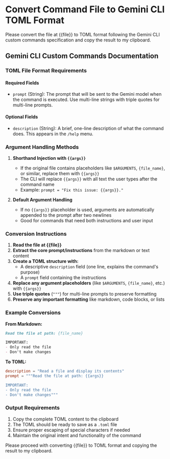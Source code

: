 # Convert Command File to Gemini CLI TOML Format

Please convert the file at {{file}} to TOML format following the Gemini CLI custom commands specification and copy the result to my clipboard.

## Gemini CLI Custom Commands Documentation

### TOML File Format Requirements

#### Required Fields
- `prompt` (String): The prompt that will be sent to the Gemini model when the command is executed. Use multi-line strings with triple quotes for multi-line prompts.

#### Optional Fields  
- `description` (String): A brief, one-line description of what the command does. This appears in the `/help` menu.

### Argument Handling Methods

1. **Shorthand Injection with `{{args}}`**
   - If the original file contains placeholders like `$ARGUMENTS`, `{file_name}`, or similar, replace them with `{{args}}`
   - The CLI will replace `{{args}}` with all text the user types after the command name
   - Example: `prompt = "Fix this issue: {{args}}."`

2. **Default Argument Handling**
   - If no `{{args}}` placeholder is used, arguments are automatically appended to the prompt after two newlines
   - Good for commands that need both instructions and user input

### Conversion Instructions

1. **Read the file at {{file}}**
2. **Extract the core prompt/instructions** from the markdown or text content
3. **Create a TOML structure with:**
   - A descriptive `description` field (one line, explains the command's purpose)
   - A `prompt` field containing the instructions
4. **Replace any argument placeholders** (like `$ARGUMENTS`, `{file_name}`, etc.) with `{{args}}`
5. **Use triple quotes** (`"""`) for multi-line prompts to preserve formatting
6. **Preserve any important formatting** like markdown, code blocks, or lists

### Example Conversions

**From Markdown:**
```markdown
Read the file at path: {file_name}

IMPORTANT:
- Only read the file
- Don't make changes
```

**To TOML:**
```toml
description = "Read a file and display its contents"
prompt = """Read the file at path: {{args}}

IMPORTANT:
- Only read the file
- Don't make changes"""
```

### Output Requirements

1. Copy the complete TOML content to the clipboard
2. The TOML should be ready to save as a `.toml` file
3. Ensure proper escaping of special characters if needed
4. Maintain the original intent and functionality of the command

Please proceed with converting {{file}} to TOML format and copying the result to my clipboard.